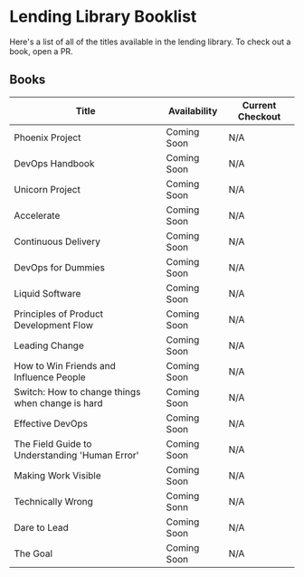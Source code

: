 # Lending Library Booklist

Here's a list of all of the titles available in the lending library. To check out a book, open a PR.

## Books

Title | Availability | Current Checkout
--- | --- | ---
Phoenix Project | Coming Soon | N/A
DevOps Handbook | Coming Soon | N/A
Unicorn Project | Coming Soon | N/A
Accelerate | Coming Soon | N/A
Continuous Delivery | Coming Soon | N/A
DevOps for Dummies | Coming Soon | N/A
Liquid Software | Coming Soon | N/A
Principles of Product Development Flow | Coming Soon | N/A
Leading Change | Coming Soon | N/A
How to Win Friends and Influence People | Coming Soon | N/A
Switch: How to change things when change is hard | Coming Soon | N/A
Effective DevOps | Coming Soon | N/A
The Field Guide to Understanding 'Human Error' | Coming Soon | N/A
Making Work Visible | Coming Soon | N/A
Technically Wrong | Coming Sonn | N/A
Dare to Lead | Coming Soon | N/A
The Goal | Coming Soon | N/A
